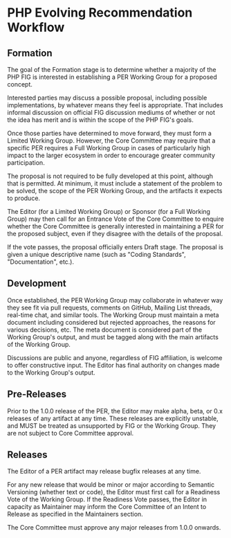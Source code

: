 # PHP Evolving Recommendation Workflow

## Formation

The goal of the Formation stage is to determine whether a majority of the PHP FIG is interested in establishing a PER Working Group for a proposed concept.

Interested parties may discuss a possible proposal, including possible implementations, by whatever means they feel is appropriate. That includes informal discussion on official FIG discussion mediums of whether or not the idea has merit and is within the scope of the PHP FIG's goals.

Once those parties have determined to move forward, they must form a Limited Working Group.  However, the Core Committee may require that a specific PER requires a Full Working Group in cases of particularly high impact to the larger ecosystem in order to encourage greater community participation.

The proposal is not required to be fully developed at this point, although that is permitted. At minimum, it must include a statement of the problem to be solved, the scope of the PER Working Group, and the artifacts it expects to produce.

The Editor (for a Limited Working Group) or Sponsor (for a Full Working Group) may then call for an Entrance Vote of the Core Committee to enquire whether the Core Committee is generally interested in maintaining a PER for the proposed subject, even if they disagree with the details of the proposal.

If the vote passes, the proposal officially enters Draft stage. The proposal is given a unique descriptive name (such as "Coding Standards", "Documentation", etc.).

## Development

Once established, the PER Working Group may collaborate in whatever way they see fit via pull requests, comments on GitHub, Mailing List threads, real-time chat, and similar tools.  The Working Group must maintain a meta document including considered but rejected approaches, the reasons for various decisions, etc.  The meta document is considered part of the Working Group's output, and must be tagged along with the main artifacts of the Working Group.

Discussions are public and anyone, regardless of FIG affiliation, is welcome to offer constructive input. The Editor has final authority on changes made to the Working Group's output.

## Pre-Releases

Prior to the 1.0.0 release of the PER, the Editor may make alpha, beta, or 0.x releases of any artifact at any time.  These releases are explicitly unstable, and MUST be treated as unsupported by FIG or the Working Group.  They are not subject to Core Committee approval.

## Releases

The Editor of a PER artifact may release bugfix releases at any time.

For any new release that would be minor or major according to Semantic Versioning (whether text or code), the Editor must first call for a Readiness Vote of the Working Group.  If the Readiness Vote passes, the Editor in capacity as Maintainer may inform the Core Committee of an Intent to Release as specified in the Maintainers section.

The Core Committee must approve any major releases from 1.0.0 onwards.
